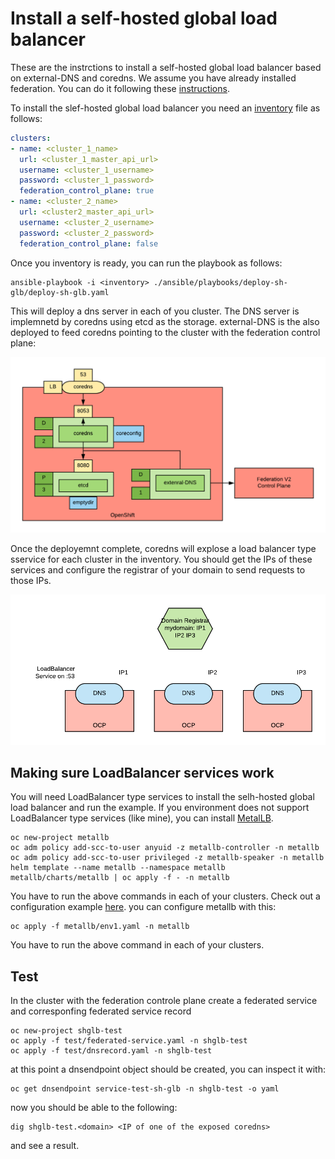 # Install a self-hosted global load balancer

These are the instrctions to install a self-hosted global load balancer based on external-DNS and coredns.
We assume you have already installed federation. You can do it following these [instructions](https://github.com/raffaelespazzoli/openshift-federation).

To install the slef-hosted global load balancer you need an [inventory](./ansible/inventory) file as follows:

```yaml
clusters:
- name: <cluster_1_name>
  url: <cluster_1_master_api_url>
  username: <cluster_1_username>
  password: <cluster_1_password>
  federation_control_plane: true  
- name: <cluster_2_name>
  url: <cluster2_master_api_url>
  username: <cluster_2_username>
  password: <cluster_2_password>
  federation_control_plane: false
```

Once you inventory is ready, you can run the playbook as follows:

```shell
ansible-playbook -i <inventory> ./ansible/playbooks/deploy-sh-glb/deploy-sh-glb.yaml
```

This will deploy a dns server in each of you cluster. The DNS server is implemnetd by coredns using etcd as the storage.
external-DNS is the also deployed to feed coredns pointing to the cluster with the federation control plane:

![architecture](./media/shglb-architecture.png)

Once the deployemnt complete, coredns will explose a load balancer type sservice for each cluster in the inventory.
You should get the IPs of these services and configure the registrar of your domain to send requests to those IPs.

![holistic](./media/shglb-holistic.png)

## Making sure LoadBalancer services work

You will need LoadBalancer type services to install the selh-hosted global load balancer and run the example.
If you environment does not support LoadBalancer type services (like mine), you can install [MetalLB](https://metallb.universe.tf/installation/).

```shell
oc new-project metallb
oc adm policy add-scc-to-user anyuid -z metallb-controller -n metallb
oc adm policy add-scc-to-user privileged -z metallb-speaker -n metallb
helm template --name metallb --namespace metallb metallb/charts/metallb | oc apply -f - -n metallb
```

You have to run the above commands in each of your clusters.
Check out a configuration example [here](./metallb). you can configure metallb with this:

```shell
oc apply -f metallb/env1.yaml -n metallb
```

You have to run the above command in each of your clusters.

## Test

In the cluster with the federation controle plane create a federated service and corresponfing federated service record

```shell
oc new-project shglb-test
oc apply -f test/federated-service.yaml -n shglb-test
oc apply -f test/dnsrecord.yaml -n shglb-test
```

at this point a dnsendpoint object should be created, you can inspect it with:

```shell
oc get dnsendpoint service-test-sh-glb -n shglb-test -o yaml
```

now you should be able to the following:

```shell
dig shglb-test.<domain> <IP of one of the exposed coredns>
```

and see a result.